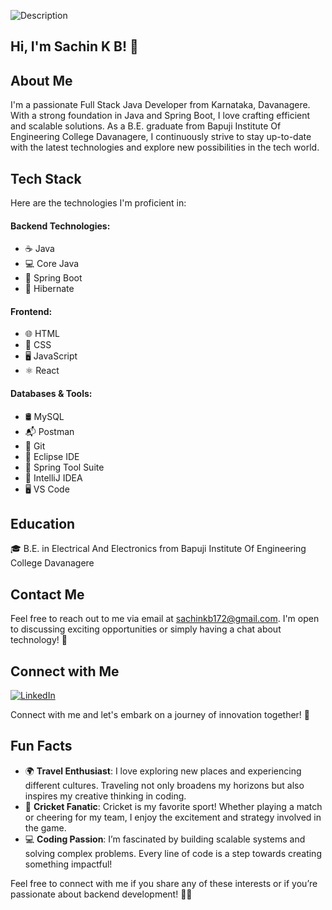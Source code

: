 ![Description](https://camo.githubusercontent.com/58ad0e971ab4888f7e5974a9f5922b36de02b4ff8f578f337721800242cba02d/68747470733a2f2f69302e77702e636f6d2f77616e646572696e2e6465762f77702d636f6e74656e742f75706c6f6164732f323031392f31322f63726f702d302d302d313137302d3339302d302d61626f75742d636f7665722e706e673f773d313137302673736c3d31)


## Hi, I'm Sachin K B! 👋

## About Me
I'm a passionate Full Stack Java Developer from Karnataka, Davanagere. With a strong foundation in Java and Spring Boot, I love crafting efficient and scalable solutions. As a B.E. graduate from Bapuji Institute Of Engineering College Davanagere, I continuously strive to stay up-to-date with the latest technologies and explore new possibilities in the tech world.

## Tech Stack
Here are the technologies I'm proficient in:

#### Backend Technologies:
- ☕ Java
- 💻 Core Java
- 🌱 Spring Boot
- 🌿 Hibernate

#### Frontend:
- 🌐 HTML
- 🎨 CSS
- 🖥️ JavaScript
- ⚛️ React

#### Databases & Tools:
- 🛢️ MySQL
- 📬 Postman
- 🐙 Git
- 🌌 Eclipse IDE
- 💼 Spring Tool Suite
- 🧩 IntelliJ IDEA
- 🖥️ VS Code

## Education

🎓 B.E. in Electrical And Electronics from Bapuji Institute Of Engineering College Davanagere

## Contact Me

Feel free to reach out to me via email at [sachinkb172@gmail.com](mailto:sachinkb172@gmail.com). I'm open to discussing exciting opportunities or simply having a chat about technology! 📩

## Connect with Me

[![LinkedIn](https://img.shields.io/badge/LinkedIn-blue?style=flat-square&logo=linkedin&logoColor=white&link=https://www.linkedin.com/in/sachinkb452000)](https://www.linkedin.com/in/sachinkb452000)

Connect with me and let's embark on a journey of innovation together! 🚀

## Fun Facts

- 🌍 **Travel Enthusiast**: I love exploring new places and experiencing different cultures. Traveling not only broadens my horizons but also inspires my creative thinking in coding.
- 🏏 **Cricket Fanatic**: Cricket is my favorite sport! Whether playing a match or cheering for my team, I enjoy the excitement and strategy involved in the game.
- 💻 **Coding Passion**:  I’m fascinated by building scalable systems and solving complex problems. Every line of code is a step towards creating something impactful!

Feel free to connect with me if you share any of these interests or if you’re passionate about backend development! 🌈✨
